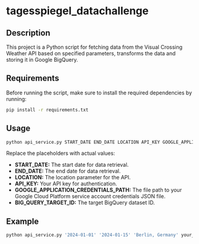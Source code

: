 # tagesspiegel_datachallenge

## Description

This project is a Python script for fetching data from the Visual Crossing Weather API based on specified parameters, transforms the data and storing it in Google BigQuery.

## Requirements

Before running the script, make sure to install the required dependencies by running:

```bash
pip install -r requirements.txt
``` 
## Usage

```bash
python api_service.py START_DATE END_DATE LOCATION API_KEY GOOGLE_APPLICATION_CREDENTIALS_PATH BIG_QUERY_TARGET_ID
``` 
Replace the placeholders with actual values:

- **START_DATE:** The start date for data retrieval.
- **END_DATE:** The end date for data retrieval.
- **LOCATION:** The location parameter for the API.
- **API_KEY:** Your API key for authentication.
- **GOOGLE_APPLICATION_CREDENTIALS_PATH:** The file path to your Google Cloud Platform service account credentials JSON file.
- **BIG_QUERY_TARGET_ID:** The target BigQuery dataset ID.


## Example

```bash
python api_service.py '2024-01-01' '2024-01-15' 'Berlin, Germany' your_api_key_here /path/to/credentials.json your_bigquery_dataset_id
``` 
